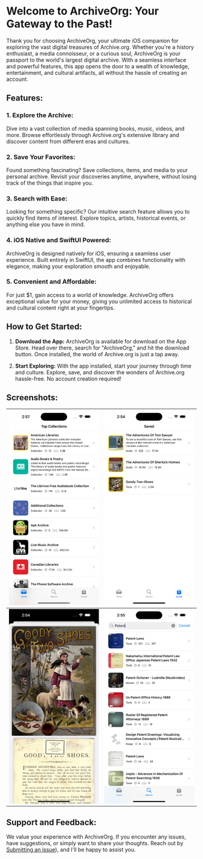 # Welcome to ArchiveOrg: Your Gateway to the Past!

Thank you for choosing ArchiveOrg, your ultimate iOS companion for exploring the vast digital treasures of Archive.org. Whether you're a history enthusiast, a media connoisseur, or a curious soul, ArchiveOrg is your passport to the world's largest digital archive. With a seamless interface and powerful features, this app opens the door to a wealth of knowledge, entertainment, and cultural artifacts, all without the hassle of creating an account.

## Features:

### 1. **Explore the Archive:**
   Dive into a vast collection of media spanning books, music, videos, and more. Browse effortlessly through Archive.org's extensive library and discover content from different eras and cultures.

### 2. **Save Your Favorites:**
   Found something fascinating? Save collections, items, and media to your personal archive. Revisit your discoveries anytime, anywhere, without losing track of the things that inspire you.

### 3. **Search with Ease:**
   Looking for something specific? Our intuitive search feature allows you to quickly find items of interest. Explore topics, artists, historical events, or anything else you have in mind.

### 4. **iOS Native and SwiftUI Powered:**
   ArchiveOrg is designed natively for iOS, ensuring a seamless user experience. Built entirely in SwiftUI, the app combines functionality with elegance, making your exploration smooth and enjoyable.

### 5. **Convenient and Affordable:**
   For just $1, gain access to a world of knowledge. ArchiveOrg offers exceptional value for your money, giving you unlimited access to historical and cultural content right at your fingertips.

## How to Get Started:

1. **Download the App:**
   ArchiveOrg is available for download on the App Store. Head over there, search for "ArchiveOrg," and hit the download button. Once installed, the world of Archive.org is just a tap away.

2. **Start Exploring:**
   With the app installed, start your journey through time and culture. Explore, save, and discover the wonders of Archive.org hassle-free. No account creation required!

## Screenshots:

![Screenshot 1](https://github.com/mubranch/ArchiveOrgSite/blob/main/Top.png) | ![Screenshot 2](https://github.com/mubranch/ArchiveOrgSite/blob/main/Save.png)
---|---
![Screenshot 3](https://github.com/mubranch/ArchiveOrgSite/blob/main/FIleView.png) | ![Screenshot 4](https://github.com/mubranch/ArchiveOrgSite/blob/main/Search.png)

## Support and Feedback:

We value your experience with ArchiveOrg. If you encounter any issues, have suggestions, or simply want to share your thoughts. Reach out by [Submitting an issue](https://github.com/mubranch/ArchiveOrgSite/issues/new)), and I'll be happy to assist you.
